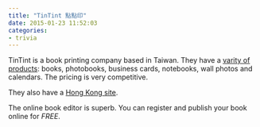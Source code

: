 ```yaml
---
title: "TinTint 點點印"
date: 2015-01-23 11:52:03
categories:
- trivia
---
```


TinTint is a book printing company based in Taiwan.
They have a [varity of products](http://www.tintint.com/hk/product/category): books, photobooks, business cards, notebooks, wall photos and calendars. The pricing is very competitive.

They also have a [Hong Kong site](http://www.tintint.com/hk).

The online book editor is superb.
You can register and publish your book online for _FREE_.

